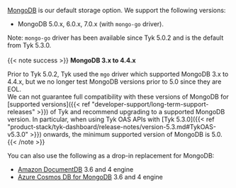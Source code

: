 ---
---

[MongoDB](https://www.mongodb.com) is our default storage option. We support the following versions:

- MongoDB 5.0.x, 6.0.x, 7.0.x (with `mongo-go` driver). 

Note: `mongo-go` driver has been available since Tyk 5.0.2 and is the default from Tyk 5.3.0.
<br>
<br>
{{< note success >}}
**MongoDB 3.x to 4.4.x**

Prior to Tyk 5.0.2, Tyk used the `mgo` driver which supported MongoDB 3.x to 4.4.x, but we no longer test MongoDB versions prior to 5.0 since they are EOL.
<br>
We can not guarantee full compatibility with these versions of MongoDB for [supported versions]({{< ref "developer-support/long-term-support-releases" >}}) of Tyk and recommend upgrading to a supported MongoDB version. In particular, when using Tyk OAS APIs with [Tyk 5.3.0]({{< ref "product-stack/tyk-dashboard/release-notes/version-5.3.md#TykOAS-v5.3.0" >}}) onwards, the minimum supported version of MongoDB is 5.0.
{{< /note >}}

You can also use the following as a drop-in replacement for MongoDB:

- [Amazon DocumentDB](https://aws.amazon.com/documentdb/) 3.6 and 4 engine
- [Azure Cosmos DB for MongoDB](https://learn.microsoft.com/en-us/azure/cosmos-db/mongodb/introduction) 3.6 and 4 engine
